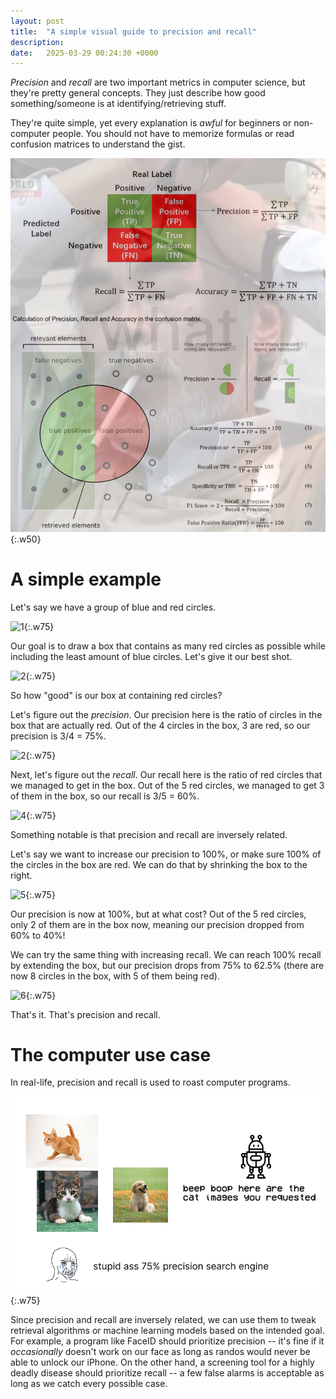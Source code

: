 ```yaml
---
layout: post
title:  "A simple visual guide to precision and recall"
description: 
date:   2025-03-29 00:24:30 +0000
---
```


_Precision_ and _recall_ are two important metrics in computer science, but they're pretty general concepts. They just describe how good something/someone is at identifying/retrieving stuff.

They're quite simple, yet every explanation is _awful_ for beginners or non-computer people. You should not have to memorize formulas or read confusion matrices to understand the gist.

![what](/assets/pr-what.png){:.w50}

# A simple example

Let's say we have a group of blue and red circles. 

![1](/assets/pr-1.png){:.w75}

Our goal is to draw a box that contains as many red circles as possible while including the least amount of blue circles. Let's give it our best shot.

![2](/assets/pr-2.png){:.w75}

So how "good" is our box at containing red circles?

Let's figure out the _precision_. Our precision here is the ratio of circles in the box that are actually red. Out of the 4 circles in the box, 3 are red, so our precision is 3/4 = 75%.

![2](/assets/pr-3.png){:.w75}

Next, let's figure out the _recall_. Our recall here is the ratio of red circles that we managed to get in the box. Out of the 5 red circles, we managed to get 3 of them in the box, so our recall is 3/5 = 60%.

![4](/assets/pr-4.png){:.w75}

Something notable is that precision and recall are inversely related.

Let's say we want to increase our precision to 100%, or make sure 100% of the circles in the box are red. We can do that by shrinking the box to the right.

![5](/assets/pr-5.png){:.w75}

Our precision is now at 100%, but at what cost? Out of the 5 red circles, only 2 of them are in the box now, meaning our precision dropped from 60% to 40%!

We can try the same thing with increasing recall. We can reach 100% recall by extending the box, but our precision drops from 75% to 62.5% (there are now 8 circles in the box, with 5 of them being red).

![6](/assets/pr-6.png){:.w75}

That's it. That's precision and recall.

# The computer use case

In real-life, precision and recall is used to roast computer programs.

![bad robot!](/assets/pr-bad-robot.png){:.w75}

Since precision and recall are inversely related, we can use them to tweak retrieval algorithms or machine learning models based on the intended goal. For example, a program like FaceID should prioritize precision -- it's fine if it _occasionally_ doesn't work on our face as long as randos would never be able to unlock our iPhone. On the other hand, a screening tool for a highly deadly disease should prioritize recall -- a few false alarms is acceptable as long as we catch every possible case.
